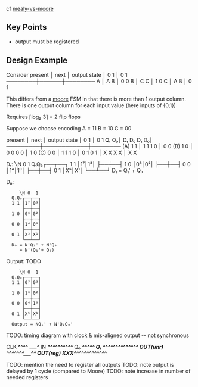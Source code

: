 cf [mealy-vs-moore](mealy-vs-moore.md)

## Key Points

 - output must be registered

## Design Example

Consider
  present │ next │ output
   state  │ 0  1 │ 0  1
  ────────┼──────┼────────
    A     │ A  B │ 0  0
    B     │ C  C │ 1  0
    C     │ A  B │ 0  1

This differs from a [moore](moore.md) FSM in that there is more than 1 output column.
There is one output column for each input value (here inputs of {0,1})

Requires ⌈log₂ 3⌉ = 2 flip flops

Suppose we choose encoding
  A = 11
  B = 10
  C = 00

   present │    next    │ output
    state  │   0     1  │ 0  1
      Q₁ Q₀│ D₁ D₀ D₁ D₀│
  ─────────┼────────────┼────────
  (A) 1  1 │ 1  1  1  0 │ 0  0
  (B) 1  0 │ 0  0  0  0 │ 1  0
  (C) 0  0 │ 1  1  1  0 │ 0  1
      0  1 │ X  X  X  X │ X  X


  D₁:
         ╲N 0  1
      Q₁Q₀┌──┬──┐
      1 1 │1⁷│1³│
          ├──┼──┤
      1 0 │0⁶│0²│
          ├──┼──┤
      0 0 │1⁴│1⁰│
          ├──┼──┤
      0 1 │X⁵│X¹│
          └──┴──┘
      D₁ = Q₁' + Q₀


  D₀:

         ╲N 0  1
      Q₁Q₀┌──┬──┐
      1 1 │1⁷│0³│
          ├──┼──┤
      1 0 │0⁶│0²│
          ├──┼──┤
      0 0 │1⁴│0⁰│
          ├──┼──┤
      0 1 │X⁵│X¹│
          └──┴──┘
      D₀ = N'Q₁' + N'Q₀
         = N'(Q₁'+ Q₀)

  Output: TODO

         ╲N 0  1
      Q₁Q₀┌──┬──┐
      1 1 │0⁷│0³│
          ├──┼──┤
      1 0 │1⁶│0²│
          ├──┼──┤
      0 0 │0⁴│1⁰│
          ├──┼──┤
      0 1 │X⁵│X¹│
          └──┴──┘
      Output = NQ₁' + N'Q₁Q₀'

TODO: timing diagram with clock & mis-aligned output -- not synchronous

   CLK       ____^____^____^____^ ____^_
   IN        _______^^^^^^^^^^_______
   Q₀        ___________________^^^^^
   Q₁        ^^^^_____^^^^^_____^^^^^_____
   OUT(unr)  ^^^^__^^^_____^^_______
   OUT(reg)  XXX^^^^^^^^^^^^^_______

TODO: mention the need to register all outputs
TODO: note output is delayed by 1 cycle (compared to Moore)
TODO: note increase in number of needed registers
